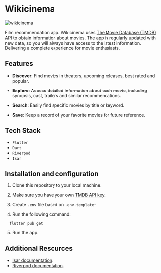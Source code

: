 # Wikicinema

![wikicinema](https://github.com/isaias-alt/wikicinema/assets/79144752/9b7c5387-5527-4280-b34f-25cb7912bfd7)


Film recommendation app. Wikicinema uses [The Movie Database (TMDB) API](https://www.themoviedb.org/) to obtain information about movies. The app is regularly updated with new data, so you will always have access to the latest information. Delivering a complete experience for movie enthusiasts.

## Features

- **Discover**: Find movies in theaters, upcoming releases, best rated and popular.

- **Explore**: Access detailed information about each movie, including synopsis, cast, trailers and similar recommendations.

- **Search**: Easily find specific movies by title or keyword.

- **Save**: Keep a record of your favorite movies for future reference.

## Tech Stack

- `Flutter`
- `Dart`
- `Riverpod`
- `Isar`

## Installation and configuration

1. Clone this repository to your local machine.

2. Make sure you have your own [TMDB API key](https://www.themoviedb.org/settings/api).

3. Create `.env` file based on `.env.template`-

4. Run the following command:

```bash
  flutter pub get
```

5. Run the app.

## Additional Resources

- [Isar documentation](https://isar.dev/).
- [Riverpod documentation](https://docs-v2.riverpod.dev/).